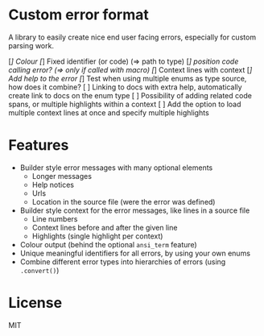 # Custom error format

A library to easily create nice end user facing errors, especially for custom parsing work.

[*] Colour
[*] Fixed identifier (or code) (=> path to type)
[*] position code calling error? (=> only if called with macro)
[*] Context lines with context
[*] Add help to the error
[*] Test when using multiple enums as type source, how does it combine?
[ ] Linking to docs with extra help, automatically create link to docs on the enum type
[ ] Possibility of adding related code spans, or multiple highlights within a context
[ ] Add the option to load multiple context lines at once and specify multiple highlights

# Features
* Builder style error messages with many optional elements
    * Longer messages
    * Help notices
    * Urls
    * Location in the source file (were the error was defined)
* Builder style context for the error messages, like lines in a source file
    * Line numbers
    * Context lines before and after the given line
    * Highlights (single highlight per context)
* Colour output (behind the optional `ansi_term` feature)
* Unique meaningful identifiers for all errors, by using your own enums
* Combine different error types into hierarchies of errors (using `.convert()`)

# License
MIT